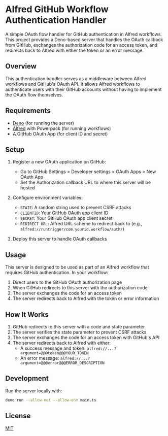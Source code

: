 # Alfred GitHub Workflow Authentication Handler

A simple OAuth flow handler for GitHub authentication in Alfred workflows. This project provides a Deno-based server that handles the OAuth callback from GitHub, exchanges the authorization code for an access token, and redirects back to Alfred with either the token or an error message.

## Overview

This authentication handler serves as a middleware between Alfred workflows and GitHub's OAuth API. It allows Alfred workflows to authenticate users with their GitHub accounts without having to implement the OAuth flow themselves.

## Requirements

- [Deno](https://deno.land/) (for running the server)
- [Alfred](https://www.alfredapp.com/) with Powerpack (for running workflows)
- A GitHub OAuth App (for client ID and secret)

## Setup

1. Register a new OAuth application on GitHub:
   - Go to GitHub Settings > Developer settings > OAuth Apps > New OAuth App
   - Set the Authorization callback URL to where this server will be hosted

2. Configure environment variables:
   - `STATE`: A random string used to prevent CSRF attacks
   - `CLIENTID`: Your GitHub OAuth app client ID
   - `SECRET`: Your GitHub OAuth app client secret
   - `REDIRECT_URL`: Alfred URL scheme to redirect back to (e.g., `alfred://runtrigger/com.yourid.workflow/auth/`)

3. Deploy this server to handle OAuth callbacks

## Usage

This server is designed to be used as part of an Alfred workflow that requires GitHub authentication. In your workflow:

1. Direct users to the GitHub OAuth authorization page
2. When GitHub redirects to this server with the authorization code
3. The server exchanges the code for an access token
4. The server redirects back to Alfred with the token or error information

## How It Works

1. GitHub redirects to this server with a code and state parameter
2. The server verifies the state parameter to prevent CSRF attacks
3. The server exchanges the code for an access token with GitHub's API
4. The server redirects back to Alfred with either:
   - A success message and token: `alfred://...?argument=@@@token@@@YOUR_TOKEN`
   - An error message: `alfred://...?argument=@@@error@@@ERROR_DESCRIPTION`

## Development

Run the server locally with:

```bash
deno run --allow-net --allow-env main.ts
```

## License

[MIT](LICENSE)
